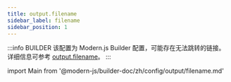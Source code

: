 ```yaml
---
title: output.filename
sidebar_label: filename
sidebar_position: 1
---
```


:::info BUILDER
该配置为 Modern.js Builder 配置，可能存在无法跳转的链接。详细信息可参考 [output.filename](https://modernjs.dev/builder/zh/api/config-output.html#output-filename)。
:::

import Main from '@modern-js/builder-doc/zh/config/output/filename.md'

<Main />
